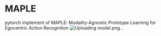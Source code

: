 # MAPLE
pytorch implement of MAPLE: Modality-Agnostic Prototype Learning for Egocentric Action Recognition
![Uploading model.png…]()
